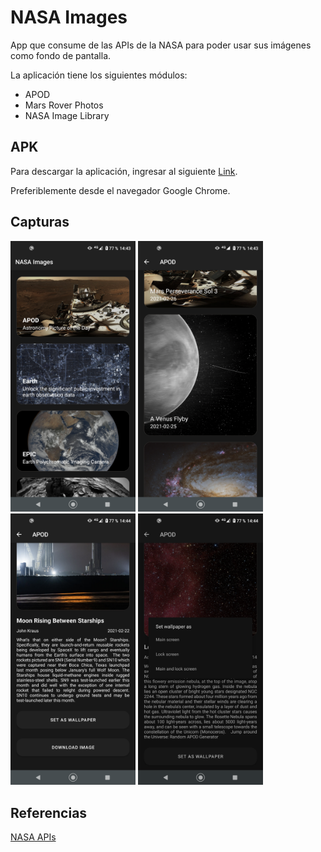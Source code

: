# NASA Images

App que consume de las APIs de la NASA para poder usar sus imágenes como fondo de pantalla.

La aplicación tiene los siguientes módulos:
* APOD
* Mars Rover Photos
* NASA Image Library

## APK

Para descargar la aplicación, ingresar al siguiente [Link](https://github.com/alexismorison95/nasa-images/tree/main/apk).

Preferiblemente desde el navegador Google Chrome.

## Capturas

<img src="https://raw.githubusercontent.com/alexismorison95/nasa-images/main/screenshots/01.png" width="200"> <img src="https://raw.githubusercontent.com/alexismorison95/nasa-images/main/screenshots/02.png" width="200"> <img src="https://raw.githubusercontent.com/alexismorison95/nasa-images/main/screenshots/03.png" width="200"> <img src="https://raw.githubusercontent.com/alexismorison95/nasa-images/main/screenshots/04.png" width="200">

## Referencias

[NASA APIs](https://api.nasa.gov/)